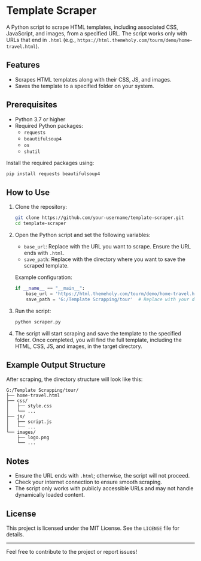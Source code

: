 # Template Scraper

A Python script to scrape HTML templates, including associated CSS, JavaScript, and images, from a specified URL. The script works only with URLs that end in `.html` (e.g., `https://html.themeholy.com/tourm/demo/home-travel.html`).

## Features

- Scrapes HTML templates along with their CSS, JS, and images.
- Saves the template to a specified folder on your system.

## Prerequisites

- Python 3.7 or higher
- Required Python packages:
  - `requests`
  - `beautifulsoup4`
  - `os`
  - `shutil`

Install the required packages using:

```bash
pip install requests beautifulsoup4
```

## How to Use

1. Clone the repository:

   ```bash
   git clone https://github.com/your-username/template-scraper.git
   cd template-scraper
   ```

2. Open the Python script and set the following variables:

   - `base_url`: Replace with the URL you want to scrape. Ensure the URL ends with `.html`.
   - `save_path`: Replace with the directory where you want to save the scraped template.

   Example configuration:

   ```python
   if __name__ == "__main__":
       base_url = 'https://html.themeholy.com/tourm/demo/home-travel.html'  # Replace with the URL you want to scrape
       save_path = 'G:/Template Scrapping/tour'  # Replace with your desired save path
   ```

3. Run the script:

   ```bash
   python scraper.py
   ```

4. The script will start scraping and save the template to the specified folder. Once completed, you will find the full template, including the HTML, CSS, JS, and images, in the target directory.

## Example Output Structure

After scraping, the directory structure will look like this:

```
G:/Template Scrapping/tour/
├── home-travel.html
├── css/
│   ├── style.css
│   └── ...
├── js/
│   ├── script.js
│   └── ...
└── images/
    ├── logo.png
    └── ...
```

## Notes

- Ensure the URL ends with `.html`; otherwise, the script will not proceed.
- Check your internet connection to ensure smooth scraping.
- The script only works with publicly accessible URLs and may not handle dynamically loaded content.

## License

This project is licensed under the MIT License. See the `LICENSE` file for details.

---

Feel free to contribute to the project or report issues!

